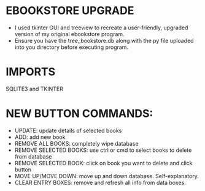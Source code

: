 # EBOOKSTORE UPGRADE
- I used tkinter GUI and treeview to recreate a user-friendly, upgraded version of my original ebookstore program.
- Ensure you have the tree_bookstore.db along with the py file uploaded into you directory before executing program.

# IMPORTS
SQLITE3 and TKINTER

# NEW BUTTON COMMANDS:
- UPDATE: update details of selected books
- ADD: add new book
- REMOVE ALL BOOKS: completely wipe database
- REMOVE SELECTED BOOKS: use ctrl or cmd to select books to delete from database
- REMOVE SELECTED BOOK: click on book you want to delete and click button
- MOVE UP/MOVE DOWN: move up and down database. Self-explanatory.
- CLEAR ENTRY BOXES: remove and refresh all info from data boxes.